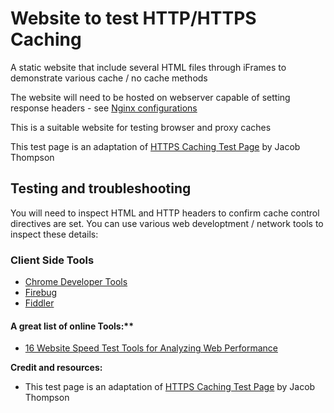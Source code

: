 # Website to test HTTP/HTTPS Caching

A static website that include several HTML files through iFrames to demonstrate various cache / no cache methods

The website will need to be hosted on webserver capable of setting response headers - see [Nginx configurations](cache_test_pages.conf)

This is a suitable website for testing browser and proxy caches

This test page is an adaptation of [HTTPS Caching Test Page](https://demo.securityevaluators.com/) by Jacob Thompson


## Testing and troubleshooting

You will need to inspect HTML and HTTP headers to confirm cache control directives are set. You can use various web developtment / network tools to inspect these details:

### Client Side Tools

 - [Chrome Developer Tools](https://developer.chrome.com/devtools)
 - [Firebug](http://getfirebug.com/)
 - [Fiddler](http://getfirebug.com/)

#### A great list of online Tools:**
 - [16 Website Speed Test Tools for Analyzing Web Performance](https://www.keycdn.com/blog/website-speed-test-tools/)

**Credit and resources:**
 - This test page is an adaptation of [HTTPS Caching Test Page](https://demo.securityevaluators.com/) by Jacob Thompson